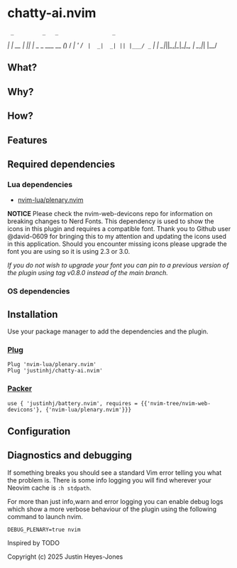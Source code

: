 # chatty-ai.nvim
     _         _   _                 _ 
  __| |_  __ _| |_| |_ _  _ ___ __ _(_)
 / _| ' \/ _` |  _|  _| || |___/ _` | |
 \__|_||_\__,_|\__|\__|\_, |   \__,_|_|
                       |__/

## What?

## Why?

## How?

## Features

## Required dependencies
### Lua dependencies
- [nvim-lua/plenary.nvim](https://github.com/nvim-lua/plenary.nvim)

**NOTICE** Please check the nvim-web-devicons repo for information on breaking changes to Nerd Fonts. This dependency is used to show the icons in this plugin and requires a compatible font. Thank you to Github user @david-0609 for bringing this to my attention and updating the icons used in this application. Should you encounter missing icons please upgrade the font you are using so it is using 2.3 or 3.0.

_If you do not wish to upgrade your font you can pin to a previous version of the plugin using tag v0.8.0 instead of the main branch._

### OS dependencies

## Installation
Use your package manager to add the dependencies and the plugin. 

### [Plug](https://github.com/junegunn/vim-plug)

```
Plug 'nvim-lua/plenary.nvim'
Plug 'justinhj/chatty-ai.nvim'
```

### [Packer](https://github.com/wbthomason/packer.nvim)

```
use { 'justinhj/battery.nvim', requires = {{'nvim-tree/nvim-web-devicons'}, {'nvim-lua/plenary.nvim'}}}
```

## Configuration


## Diagnostics and debugging
If something breaks you should see a standard Vim error telling you what the problem is. There is some info logging you will find wherever your Neovim cache is `:h stdpath`.

For more than just info,warn and error logging you can enable debug logs which show a more verbose behaviour of the plugin using the following command to launch nvim.

`DEBUG_PLENARY=true nvim`

Inspired by TODO

Copyright (c) 2025 Justin Heyes-Jones
